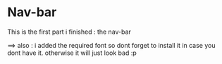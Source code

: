 # Nav-bar
This is the first part i finished : the nav-bar

==> also : i added the required font so dont forget to install it in case you dont have it. otherwise it will just look bad :p

